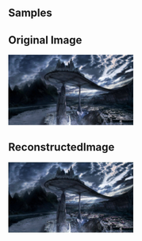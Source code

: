 ## Samples

<div>
    <div style="width:50%">
        <h2>Original Image</h2>        
        <img src="restructured/original-1568820873.083995.jpg" />
    </div>
    <div style="width:50%">
        <h2>ReconstructedImage</h2>
        <img src="restructured/1568820873.083995.jpg" />
    </div>
</div>